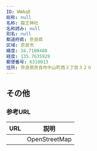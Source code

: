 ```yaml
---
ID: WWAq8
総称: null
名称: 龍王神社
名称読み: null
別名: null
都道府県: 奈良県
区域: 奈良市
緯度: 34.7108488
経度: 135.7635929
郵便番号: 6310013
住所: 奈良県奈良市中山町西３丁目３２０
---
```


## その他

### 参考URL

| URL | 説明          |
| --- | ------------- |
|     | OpenStreetMap |
